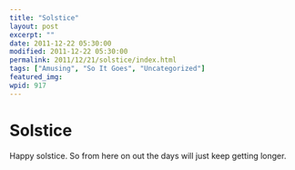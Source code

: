 ```yaml
---
title: "Solstice"
layout: post
excerpt: ""
date: 2011-12-22 05:30:00
modified: 2011-12-22 05:30:00
permalink: 2011/12/21/solstice/index.html
tags: ["Amusing", "So It Goes", "Uncategorized"]
featured_img: 
wpid: 917
---
```


# Solstice

Happy solstice. So from here on out the days will just keep getting longer.